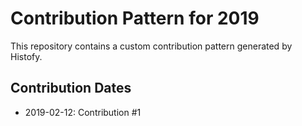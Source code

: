 # Contribution Pattern for 2019

This repository contains a custom contribution pattern generated by Histofy.

## Contribution Dates

- 2019-02-12: Contribution #1
